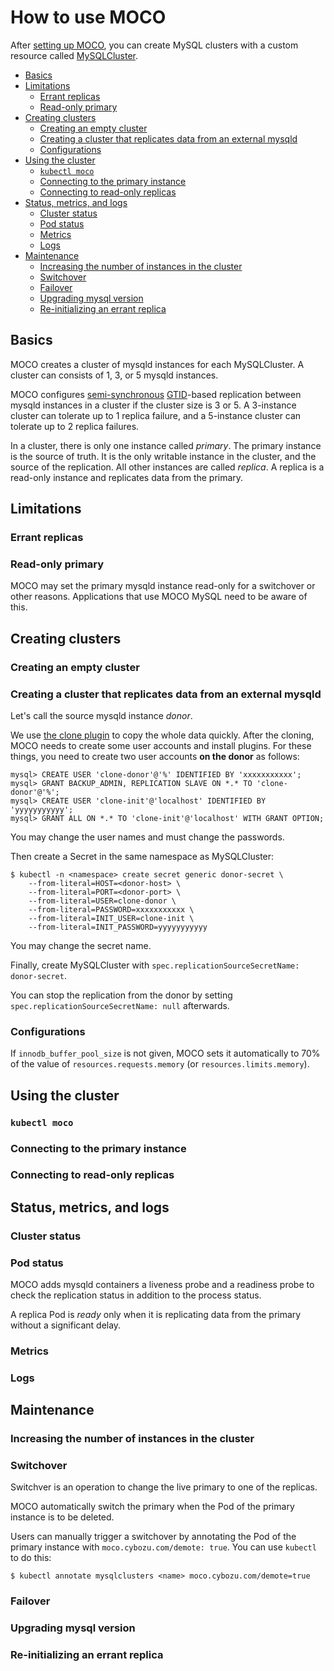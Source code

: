 # How to use MOCO

After [setting up MOCO](setup.md), you can create MySQL clusters with a custom resource called [MySQLCluster](crd_mysqlcluster.md).

- [Basics](#basics)
- [Limitations](#limitations)
  - [Errant replicas](#errant-replicas)
  - [Read-only primary](#read-only-primary)
- [Creating clusters](#creating-clusters)
  - [Creating an empty cluster](#creating-an-empty-cluster)
  - [Creating a cluster that replicates data from an external mysqld](#creating-a-cluster-that-replicates-data-from-an-external-mysqld)
  - [Configurations](#configurations)
- [Using the cluster](#using-the-cluster)
  - [`kubectl moco`](#kubectl-moco)
  - [Connecting to the primary instance](#connecting-to-the-primary-instance)
  - [Connecting to read-only replicas](#connecting-to-read-only-replicas)
- [Status, metrics, and logs](#status-metrics-and-logs)
  - [Cluster status](#cluster-status)
  - [Pod status](#pod-status)
  - [Metrics](#metrics)
  - [Logs](#logs)
- [Maintenance](#maintenance)
  - [Increasing the number of instances in the cluster](#increasing-the-number-of-instances-in-the-cluster)
  - [Switchover](#switchover)
  - [Failover](#failover)
  - [Upgrading mysql version](#upgrading-mysql-version)
  - [Re-initializing an errant replica](#re-initializing-an-errant-replica)

## Basics

MOCO creates a cluster of mysqld instances for each MySQLCluster.
A cluster can consists of 1, 3, or 5 mysqld instances.

MOCO configures [semi-synchronous][semisync] [GTID][]-based replication between mysqld instances in a cluster if the cluster size is 3 or 5.  A 3-instance cluster can tolerate up to 1 replica failure, and a 5-instance cluster can tolerate up to 2 replica failures.

In a cluster, there is only one instance called _primary_.  The primary instance is the source of truth.  It is the only writable instance in the cluster, and the source of the replication.  All other instances are called _replica_.  A replica is a read-only instance and replicates data from the primary.

## Limitations

### Errant replicas

### Read-only primary

MOCO may set the primary mysqld instance read-only for a switchover or other reasons.
Applications that use MOCO MySQL need to be aware of this.

## Creating clusters

### Creating an empty cluster

### Creating a cluster that replicates data from an external mysqld

Let's call the source mysqld instance _donor_.

We use [the clone plugin][CLONE] to copy the whole data quickly.
After the cloning, MOCO needs to create some user accounts and install plugins.
For these things, you need to create two user accounts **on the donor** as follows:

```console
mysql> CREATE USER 'clone-donor'@'%' IDENTIFIED BY 'xxxxxxxxxxx';
mysql> GRANT BACKUP_ADMIN, REPLICATION SLAVE ON *.* TO 'clone-donor'@'%';
mysql> CREATE USER 'clone-init'@'localhost' IDENTIFIED BY 'yyyyyyyyyyy';
mysql> GRANT ALL ON *.* TO 'clone-init'@'localhost' WITH GRANT OPTION;
```

You may change the user names and must change the passwords.

Then create a Secret in the same namespace as MySQLCluster:

```console
$ kubectl -n <namespace> create secret generic donor-secret \
    --from-literal=HOST=<donor-host> \
    --from-literal=PORT=<donor-port> \
    --from-literal=USER=clone-donor \
    --from-literal=PASSWORD=xxxxxxxxxxx \
    --from-literal=INIT_USER=clone-init \
    --from-literal=INIT_PASSWORD=yyyyyyyyyyy
```

You may change the secret name.

Finally, create MySQLCluster with `spec.replicationSourceSecretName: donor-secret`.

You can stop the replication from the donor by setting `spec.replicationSourceSecretName: null` afterwards.

### Configurations

If `innodb_buffer_pool_size` is not given, MOCO sets it automatically to 70% of the value of `resources.requests.memory` (or `resources.limits.memory`).

## Using the cluster

### `kubectl moco`

### Connecting to the primary instance

### Connecting to read-only replicas

## Status, metrics, and logs

### Cluster status

### Pod status

MOCO adds mysqld containers a liveness probe and a readiness probe to check the replication status in addition to the process status.

A replica Pod is _ready_ only when it is replicating data from the primary without a significant delay.

### Metrics

### Logs

## Maintenance

### Increasing the number of instances in the cluster

### Switchover

Switchver is an operation to change the live primary to one of the replicas.

MOCO automatically switch the primary when the Pod of the primary instance is to be deleted.

Users can manually trigger a switchover by annotating the Pod of the primary instance with `moco.cybozu.com/demote: true`.  You can use `kubectl` to do this:

```console
$ kubectl annotate mysqlclusters <name> moco.cybozu.com/demote=true
```

### Failover

### Upgrading mysql version

### Re-initializing an errant replica

[semisync]: https://dev.mysql.com/doc/refman/8.0/en/replication-semisync.html
[GTID]: https://dev.mysql.com/doc/refman/8.0/en/replication-gtids.html
[CLONE]: https://dev.mysql.com/doc/refman/8.0/en/clone-plugin.html
